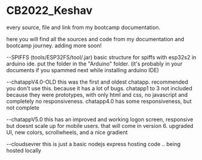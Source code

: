 # CB2022_Keshav
every source, file and link from my bootcamp documentation.

here you will find all the sources and code from my documentation and bootcamp journey. adding more soon!

--SPIFFS (tools/ESP32FS/tool/.jar)
basic structure for spiffs with esp32s2 in arduino ide. put the folder in the "Arduino" folder. (it's probably in your documents if you spammed next while installing arduino IDE)

--chatappV4.0-OLD
this was the first and oldest chatapp. recommended you don't use this. because it has a lot of bugs.
chatapp1 to 3 not included because they were prototypes, with only html and css, no javascript and completely no responsiveness.
chatapp4.0 has some responsiveness, but not complete

--chatappV5.0
this has an improved and working logon screen, responsive but doesnt scale up for mobile users. that will come in version 6. 
upgraded UI, new colors, scrollwheels, and a nice gradient

--cloudsevrer
this is just a basic nodejs express hosting code .. being hosted locally
